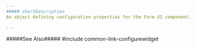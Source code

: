 ```yaml
---
##### shortDescription
An object defining configuration properties for the Form UI component.

---
```

#####See Also#####
#include common-link-configurewidget